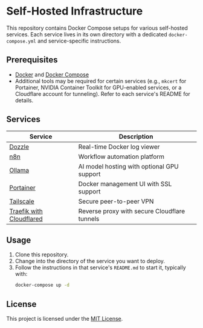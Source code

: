 # Self-Hosted Infrastructure

This repository contains Docker Compose setups for various self-hosted services. Each service lives in its own directory with a dedicated `docker-compose.yml` and service-specific instructions.

## Prerequisites

- [Docker](https://www.docker.com/) and [Docker Compose](https://docs.docker.com/compose/)
- Additional tools may be required for certain services (e.g., `mkcert` for Portainer, NVIDIA Container Toolkit for GPU-enabled services, or a Cloudflare account for tunneling). Refer to each service's README for details.

## Services

| Service                                                   | Description                                  |
| --------------------------------------------------------- | -------------------------------------------- |
| [Dozzle](dozzle/README.md)                                | Real-time Docker log viewer                  |
| [n8n](n8n/README.md)                                      | Workflow automation platform                 |
| [Ollama](ollama/README.md)                                | AI model hosting with optional GPU support   |
| [Portainer](portainer/README.md)                          | Docker management UI with SSL support        |
| [Tailscale](tailscale/README.md)                          | Secure peer-to-peer VPN                      |
| [Traefik with Cloudflared](traefik-cloudflared/README.md) | Reverse proxy with secure Cloudflare tunnels |

## Usage

1. Clone this repository.
2. Change into the directory of the service you want to deploy.
3. Follow the instructions in that service's `README.md` to start it, typically with:
   ```bash
   docker-compose up -d
   ```

## License

This project is licensed under the [MIT License](LICENSE).

